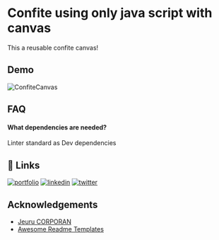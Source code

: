 
# Confite using only java script with canvas

This a reusable confite canvas!


## Demo

![ConfiteCanvas](https://user-images.githubusercontent.com/72934134/206958020-7810fb9f-1c7c-4ce4-b3ec-7575a7c05867.gif)


## FAQ

#### What dependencies are needed?

Linter standard as Dev dependencies
 






## 🔗 Links
[![portfolio](https://img.shields.io/badge/my_portfolio-000?style=for-the-badge&logo=ko-fi&logoColor=white)](https://github.com/chavarriahumberto7/)
[![linkedin](https://img.shields.io/badge/linkedin-0A66C2?style=for-the-badge&logo=linkedin&logoColor=white)](https://www.linkedin.com/in/humberto-chavarria-95553b1b9)
[![twitter](https://img.shields.io/badge/twitter-1DA1F2?style=for-the-badge&logo=twitter&logoColor=white)](https://twitter.com/)


## Acknowledgements

 - [Jeuru CORPORAN](https://www.youtube.com/@jeurycorporan)
 - [Awesome Readme Templates](https://awesomeopensource.com/project/elangosundar/awesome-README-templates)


